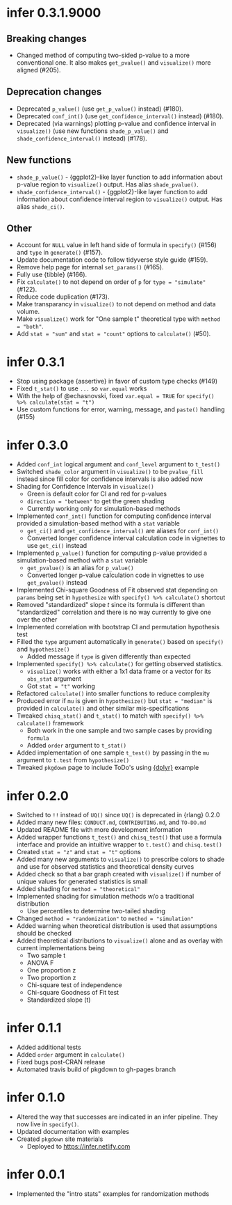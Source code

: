 # infer 0.3.1.9000

## Breaking changes

- Changed method of computing two-sided p-value to a more conventional one. It also makes `get_pvalue()` and `visualize()` more aligned (#205).

## Deprecation changes

- Deprecated `p_value()` (use `get_p_value()` instead) (#180).
- Deprecated `conf_int()` (use `get_confidence_interval()` instead) (#180).
- Deprecated (via warnings) plotting p-value and confidence interval in `visualize()` (use new functions `shade_p_value()` and `shade_confidence_interval()` instead) (#178).

## New functions

- `shade_p_value()` - {ggplot2}-like layer function to add information about p-value region to `visualize()` output. Has alias `shade_pvalue()`.
- `shade_confidence_interval()` - {ggplot2}-like layer function to add information about confidence interval region to `visualize()` output. Has alias `shade_ci()`.

## Other

- Account for `NULL` value in left hand side of formula in `specify()` (#156) and `type` in `generate()` (#157).
- Update documentation code to follow tidyverse style guide (#159).
- Remove help page for internal `set_params()` (#165).
- Fully use {tibble} (#166).
- Fix `calculate()` to not depend on order of `p` for `type = "simulate"` (#122).
- Reduce code duplication (#173).
- Make transparancy in `visualize()` to not depend on method and data volume.
- Make `visualize()` work for "One sample t" theoretical type with `method = "both"`.
- Add `stat = "sum"` and `stat = "count"` options to `calculate()` (#50).

# infer 0.3.1

- Stop using package {assertive} in favor of custom type checks (#149)
- Fixed `t_stat()` to use `...` so `var.equal` works
- With the help of @echasnovski, fixed `var.equal = TRUE` for `specify() %>% calculate(stat = "t")`
- Use custom functions for error, warning, message, and `paste()` handling (#155)

# infer 0.3.0

- Added `conf_int` logical argument and `conf_level` argument to `t_test()`
- Switched `shade_color` argument in `visualize()` to be `pvalue_fill` instead
since fill color for confidence intervals is also added now
- Shading for Confidence Intervals in `visualize()` 
    - Green is default color for CI and red for p-values
    - `direction = "between"` to get the green shading
    - Currently working only for simulation-based methods
- Implemented `conf_int()` function for computing confidence interval provided a simulation-based method with a `stat` variable
    - `get_ci()` and `get_confidence_interval()` are aliases for `conf_int()`
    - Converted longer confidence interval calculation code in vignettes to use `get_ci()` instead    
- Implemented `p_value()` function for computing p-value provided a simulation-based method with a `stat` variable
    - `get_pvalue()` is an alias for `p_value()`
    - Converted longer p-value calculation code in vignettes to use `get_pvalue()` instead
- Implemented Chi-square Goodness of Fit observed stat depending on `params` being set in `hypothesize` with `specify() %>% calculate()` shortcut
- Removed "standardized" slope $t$ since its formula is different than "standardized" correlation and there is no way currently to give one over the other
- Implemented correlation with bootstrap CI and permutation hypothesis test
- Filled the `type` argument automatically in `generate()` based
on `specify()` and `hypothesize()`
    - Added message if `type` is given differently than expected
- Implemented `specify() %>% calculate()` for getting observed
statistics.
    - `visualize()` works with either a 1x1 data frame or a vector
    for its `obs_stat` argument
    - Got `stat = "t"` working
- Refactored `calculate()` into smaller functions to reduce complexity
- Produced error if `mu` is given in `hypothesize()` but `stat = "median"`
is provided in `calculate()` and other similar mis-specifications
- Tweaked `chisq_stat()` and `t_stat()` to match with `specify() %>% calculate()` framework
    - Both work in the one sample and two sample cases by providing `formula`
    - Added `order` argument to `t_stat()`
- Added implementation of one sample `t_test()` by passing in the `mu` argument to `t.test`
from `hypothesize()`
- Tweaked `pkgdown` page to include ToDo's using [{dplyr}](https://github.com/tidyverse/dplyr/blob/master/_pkgdown.yml) example

# infer 0.2.0

- Switched to `!!` instead of `UQ()` since `UQ()` is deprecated in 
{rlang} 0.2.0
- Added many new files: `CONDUCT.md`, `CONTRIBUTING.md`, and `TO-DO.md`
- Updated README file with more development information
- Added wrapper functions `t_test()` and `chisq_test()` that use a
formula interface and provide an intuitive wrapper to `t.test()` and
`chisq.test()`
- Created `stat = "z"` and `stat = "t"` options
- Added many new arguments to `visualize()` to prescribe colors to shade and 
use for observed statistics and theoretical density curves
- Added check so that a bar graph created with `visualize()` if number of 
unique values for generated statistics is small
- Added shading for `method = "theoretical"` 
- Implemented shading for simulation methods w/o a traditional distribution
    - Use percentiles to determine two-tailed shading
- Changed `method = "randomization"` to `method = "simulation"`
- Added warning when theoretical distribution is used that 
  assumptions should be checked  
- Added theoretical distributions to `visualize()` alone and as overlay with
current implementations being
    - Two sample t
    - ANOVA F
    - One proportion z
    - Two proportion z
    - Chi-square test of independence
    - Chi-square Goodness of Fit test
    - Standardized slope (t)
    
# infer 0.1.1
- Added additional tests
- Added `order` argument in `calculate()`
- Fixed bugs post-CRAN release
- Automated travis build of pkgdown to gh-pages branch

# infer 0.1.0
- Altered the way that successes are indicated in an infer pipeline. 
They now live in `specify()`.
- Updated documentation with examples
- Created `pkgdown` site materials
    - Deployed to https://infer.netlify.com


# infer 0.0.1
- Implemented the "intro stats" examples for randomization methods
